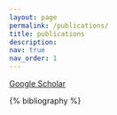 ```yaml
---
layout: page
permalink: /publications/
title: publications
description:
nav: true
nav_order: 1
---
```


<!-- _pages/publications.md -->

<!-- Bibsearch Feature -->

<!-- {% include bib_search.liquid %} -->

<a href="https://scholar.google.com/citations?user=K7Zzm7YAAAAJ/">Google Scholar <i class="ai ai-google-scholar"></i></a>

<div class="publications">

{% bibliography %}

</div>
